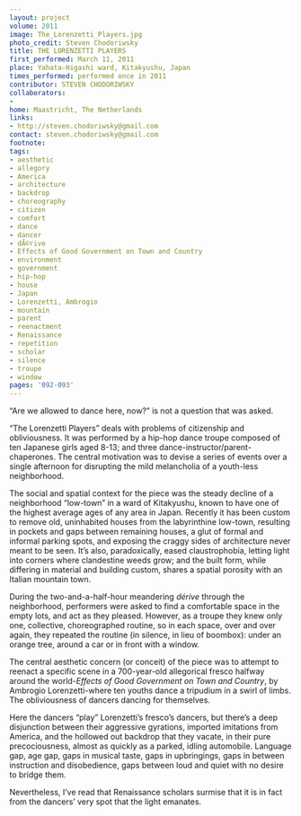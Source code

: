 ```yaml
---
layout: project
volume: 2011
image: The_Lorenzetti_Players.jpg
photo_credit: Steven Chodoriwsky
title: THE LORENZETTI PLAYERS
first_performed: March 11, 2011
place: Yahata-Higashi ward, Kitakyushu, Japan
times_performed: performed once in 2011
contributor: STEVEN CHODORIWSKY
collaborators:
-
home: Maastricht, The Netherlands
links:
- http://steven.chodoriwsky@gmail.com
contact: steven.chodoriwsky@gmail.com
footnote:
tags:
- aesthetic
- allegory
- America
- architecture
- backdrop
- choreography
- citizen
- comfort
- dance
- dancer
- dÃ©rive
- Effects of Good Government on Town and Country
- environment
- government
- hip-hop
- house
- Japan
- Lorenzetti, Ambrogio
- mountain
- parent
- reenactment
- Renaissance
- repetition
- scholar
- silence
- troupe
- window
pages: '092-093'
---
```


“Are we allowed to dance here, now?” is not a question that was asked.

“The Lorenzetti Players” deals with problems of citizenship and obliviousness. It was performed by a hip-hop dance troupe composed of ten Japanese girls aged 8-13; and three dance-instructor/parent-chaperones. The central motivation was to devise a series of events over a single afternoon for disrupting the mild melancholia of a youth-less neighborhood.

The social and spatial context for the piece was the steady decline of a neighborhood “low-town” in a ward of Kitakyushu, known to have one of the highest average ages of any area in Japan. Recently it has been custom to remove old, uninhabited houses from the labyrinthine low-town, resulting in pockets and gaps between remaining houses, a glut of formal and informal parking spots, and exposing the craggy sides of architecture never meant to be seen. It’s also, paradoxically, eased claustrophobia, letting light into corners where clandestine weeds grow; and the built form, while differing in material and building custom, shares a spatial porosity with an Italian mountain town.

During the two-and-a-half-hour meandering _dérive_ through the neighborhood, performers were asked to find a comfortable space in the empty lots, and act as they pleased. However, as a troupe they knew only one, collective, choreographed routine, so in each space, over and over again, they repeated the routine (in silence, in lieu of boombox): under an orange tree, around a car or in front with a window.

The central aesthetic concern (or conceit) of the piece was to attempt to reenact a specific scene in a 700-year-old allegorical fresco halfway around the world-_Effects of Good Government on Town and Country_, by Ambrogio Lorenzetti-where ten youths dance a tripudium in a swirl of limbs. The obliviousness of dancers dancing for themselves.

Here the dancers “play” Lorenzetti’s fresco’s dancers, but there’s a deep disjunction between their aggressive gyrations, imported imitations from America, and the hollowed out backdrop that they vacate, in their pure precociousness, almost as quickly as a parked, idling automobile. Language gap, age gap, gaps in musical taste, gaps in upbringings, gaps in between instruction and disobedience, gaps between loud and quiet with no desire to bridge them.

Nevertheless, I’ve read that Renaissance scholars surmise that it is in fact from the dancers’ very spot that the light emanates.
